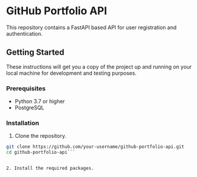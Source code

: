# GitHub Portfolio API

This repository contains a FastAPI based API for user registration and authentication.

## Getting Started

These instructions will get you a copy of the project up and running on your local machine for development and testing purposes.

### Prerequisites

- Python 3.7 or higher
- PostgreSQL

### Installation

1. Clone the repository.

```bash
git clone https://github.com/your-username/github-portfolio-api.git
cd github-portfolio-api```


2. Install the required packages.

